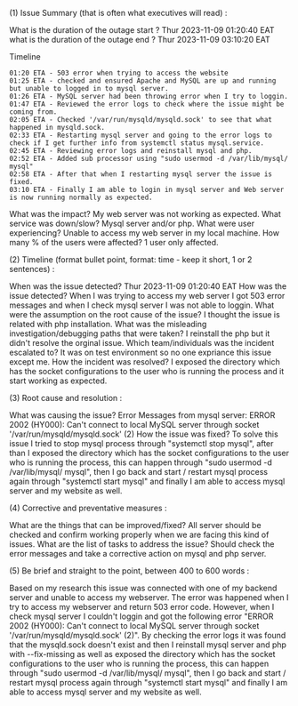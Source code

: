 (1) Issue Summary (that is often what executives will read) : 

What is the duration of the outage start ? Thur 2023-11-09 01:20:40 EAT
what is the duration of the outage end ? Thur 2023-11-09 03:10:20 EAT

Timeline

    01:20 ETA - 503 error when trying to access the website
    01:25 ETA - checked and ensured Apache and MySQL are up and running but unable to logged in to mysql server.
    01:26 ETA - MySQL server had been throwing error when I try to loggin.
    01:47 ETA - Reviewed the error logs to check where the issue might be coming from. 
    02:05 ETA - Checked '/var/run/mysqld/mysqld.sock' to see that what happened in mysqld.sock.
    02:33 ETA - Restarting mysql server and going to the error logs to check if I get further info from systemctl status mysql.service.
    02:45 ETA - Reviewing error logs and reinstall mysql and php.
    02:52 ETA - Added sub processor using "sudo usermod -d /var/lib/mysql/ mysql"
    02:58 ETA - After that when I restarting mysql server the issue is fixed.
    03:10 ETA - Finally I am able to login in mysql server and Web server is now running normally as expected.
    
What was the impact?  My web server was not working as expected.
What service was down/slow? Mysql server and/or php.
What were user experiencing? Unable to access my web server in my local machine.
How many % of the users were affected? 1 user only affected.


(2) Timeline (format bullet point, format: time - keep it short, 1 or 2 sentences) :

When was the issue detected? Thur 2023-11-09 01:20:40 EAT
How was the issue detected? When I was trying to access my web server I got 503 error messages and when I check mysql server I was not able to loggin.
What were the assumption on the root cause of the issue? I thought the issue is related with php installation.
What was the misleading investigation/debugging paths that were taken? I reinstall the php but it didn't resolve the orginal issue.
Which team/individuals was the incident escalated to? It was on test environment so no one expriance this issue except me.
How the incident was resolved? I exposed the directory which has the socket configurations to the user who is running the process and it start working as expected.


(3) Root cause and resolution :

What was causing the issue? Error Messages from mysql server: ERROR 2002 (HY000): Can't connect to local MySQL server through socket '/var/run/mysqld/mysqld.sock' (2)
How the issue was fixed? To solve this issue I tried to stop mysql process through "systemctl stop mysql", after than I exposed the directory which has the socket configurations to the user who is running the process, this can happen through "sudo usermod -d /var/lib/mysql/ mysql", then I go back and start / restart mysql process again through "systemctl start mysql" and finally I am able to access mysql server and my website as well.


(4) Corrective and preventative measures :

What are the things that can be improved/fixed? All server should be checked and confirm working properly when we are facing this kind of issues.
What are the list of tasks to address the issue? Should check the error messages and take a corrective action on mysql and php server.

(5) Be brief and straight to the point, between 400 to 600 words :
 
Based on my research this issue was connected with one of my backend server and unable to access my webserver. The error was happened when I try to access my webserver and return 503 error code. However, when I check mysql server I couldn't loggin and got the following error "ERROR 2002 (HY000): Can't connect to local MySQL server through socket '/var/run/mysqld/mysqld.sock' (2)". By checking the error logs it was found that the mysqld.sock doesn't exist and then I reinstall mysql server and php with --fix-missing as well as exposed the directory which has the socket configurations to the user who is running the process, this can happen through "sudo usermod -d /var/lib/mysql/ mysql", then I go back and start / restart mysql process again through "systemctl start mysql" and finally I am able to access mysql server and my website as well.
